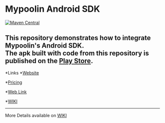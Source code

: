 # Mypoolin Android SDK
[![Maven Central](https://maven-badges.herokuapp.com/maven-central/com.mypoolin/sdk/badge.svg?style=plastic)](https://maven-badges.herokuapp.com/maven-central/com.mypoolin/sdk)


This repository demonstrates how to integrate Mypoolin's Android SDK.    
The apk built with code from this repository is published on the [Play Store](https://play.google.com/store/apps/details?id=com.app.mypoolin).
----------

*Links
  *[Website](https://mypoolin.com)

  *[Pricing](https://mypoolin.com/api.html)

  *[Web Link](https://anaghvj.github.io/mypoolin-android-sdk/)
  
  *[WIKI](https://github.com/anaghvj/mypoolin-android-sdk/wiki)

***
More Details available on [WIKI](https://github.com/anaghvj/mypoolin-android-sdk/wiki)
